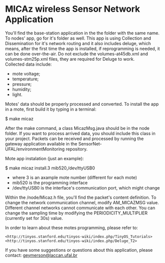 # MICAz wireless Sensor Network Application

You'll find the base-station application in the
the folder with the same name. To nodes' app,
go for it's folder as well. This app is using
Collection and Dissemination for it's network routing
and it also includes deluge, which means, after the
first time the app is installed, if reprogramming is needed,
it can be done over-the-air. Do not exclude the volumes-at45db.xml
and volumes-stm25p.xml files, they are required for Deluge to work.  
Collected data include:

 - mote voltage;
 - temperature;
 - pressure;
 - humidity;
 - light.

Motes' data should be properly processed and converted.
To install the app in a mote, first build it by typing in a terminal:  

$ make micaz

After the make command, a class MicazMsg.java should be in the
node folder. If you want to process arrived data, you should include
this class in your project. Packets can be received and processed by running the gateway
application available in the SensorNet-UFAL/environmentMonitoring repository.

Mote app instalation (just an example):  

$ make micaz install.3 mib520,/dev/ttyUSB0  

 - where 3 is an axample mote number (different for each mote)  
 - mib520 is the programming interface
 - /dev/ttyUSB0 is the interface's communication port, which might change  

Within the /node/Micaz.h file, you'll find the packet's content
definition. To change the network communication channel, modify
AM_MICAZMSG value. Different channel networks cannot communicate
with each other. You can change the sampling time by modifying
the PERIODICITY_MULTIPLIER (currently set for 30s) value.

In order to learn about these motes programming, please refer
to:  

	<http://tinyos.stanford.edu/tinyos-wiki/index.php/TinyOS_Tutorials>
	<http://tinyos.stanford.edu/tinyos-wiki/index.php/Deluge_T2>

If you have some suggestions or questions about this application,
please contact: <geymerson@laccan.ufal.br>
